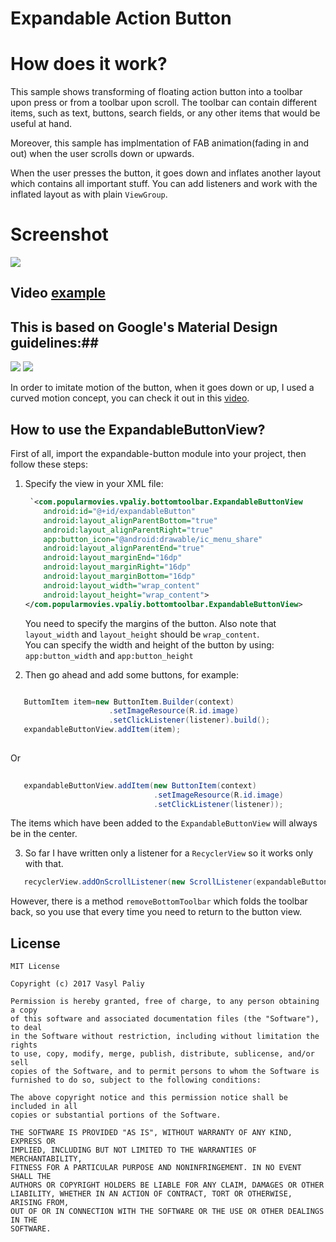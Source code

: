 # Expandable Action Button

# How does it work? #

This sample shows transforming of floating action button into a toolbar upon press or from a toolbar upon scroll. The toolbar can contain different items, such as text, buttons, search fields, or any other items that would be useful at hand.

Moreover, this sample has implmentation of FAB animation(fading in and out) when the user scrolls down or upwards.

When the user presses the button, it goes down and inflates another layout which contains all important stuff. You can add listeners and work with the inflated layout as with plain `ViewGroup`.

# Screenshot #
![](https://github.com/vpaliyX/Expandable-Action-Button/blob/master/gifs/ezgif.com-video-to-gif.gif)

## Video [example](https://www.youtube.com/watch?v=AJ5TQtPsuY8) ##

## This is based on Google's  Material Design guidelines:##

![](https://github.com/vpaliyX/Expandable-Action-Button/blob/master/gifs/ezgif.com-video-to-gif%20(1).gif)
![](https://github.com/vpaliyX/Expandable-Action-Button/blob/master/gifs/ezgif.com-video-to-gif%20(2).gif)


In order to imitate motion of the button, when it goes down or up, I used a curved motion concept, you can check it out in this [video](https://www.youtube.com/watch?v=JVGg4zPRHNE).

## How to use the ExpandableButtonView? ##

First of all, import the expandable-button module into your project, then follow these steps:

1. Specify the view in your XML file:
    ```xml
     `<com.popularmovies.vpaliy.bottomtoolbar.ExpandableButtonView
        android:id="@+id/expandableButton"
        android:layout_alignParentBottom="true"
        android:layout_alignParentRight="true"
        app:button_icon="@android:drawable/ic_menu_share"
        android:layout_alignParentEnd="true"
        android:layout_marginEnd="16dp"
        android:layout_marginRight="16dp"
        android:layout_marginBottom="16dp"
        android:layout_width="wrap_content"
        android:layout_height="wrap_content">
    </com.popularmovies.vpaliy.bottomtoolbar.ExpandableButtonView>
    ```
    You need to specify the margins of the button.
    Also note that `layout_width` and `layout_height` should be `wrap_content`.<br>
    You can specify the width and height of the button by using:
     `app:button_width` and `app:button_height`
    
2. Then go ahead and add some buttons, for example:
  ```java
  
     ButtomItem item=new ButtonItem.Builder(context)
                        .setImageResource(R.id.image)
                        .setClickListener(listener).build();
     expandableButtonView.addItem(item);
     
  ```
  Or 
 
  ```java
    
     expandableButtonView.addItem(new ButtonItem(context)
                                  .setImageResource(R.id.image)
                                  .setClickListener(listener));
  ```
  
  The items which have been added to the `ExpandableButtonView` will always be in the center.
  
3. So far I have written only a listener for a `RecyclerView` so it works only with that.
  
  ```java
     recyclerView.addOnScrollListener(new ScrollListener(expandableButtonView));
  ```
  However, there is a method `removeBottomToolbar` which folds the toolbar back, 
  so you use that every time you need to return to the button view.
  


## License ##

``````
MIT License

Copyright (c) 2017 Vasyl Paliy

Permission is hereby granted, free of charge, to any person obtaining a copy
of this software and associated documentation files (the "Software"), to deal
in the Software without restriction, including without limitation the rights
to use, copy, modify, merge, publish, distribute, sublicense, and/or sell
copies of the Software, and to permit persons to whom the Software is
furnished to do so, subject to the following conditions:

The above copyright notice and this permission notice shall be included in all
copies or substantial portions of the Software.

THE SOFTWARE IS PROVIDED "AS IS", WITHOUT WARRANTY OF ANY KIND, EXPRESS OR
IMPLIED, INCLUDING BUT NOT LIMITED TO THE WARRANTIES OF MERCHANTABILITY,
FITNESS FOR A PARTICULAR PURPOSE AND NONINFRINGEMENT. IN NO EVENT SHALL THE
AUTHORS OR COPYRIGHT HOLDERS BE LIABLE FOR ANY CLAIM, DAMAGES OR OTHER
LIABILITY, WHETHER IN AN ACTION OF CONTRACT, TORT OR OTHERWISE, ARISING FROM,
OUT OF OR IN CONNECTION WITH THE SOFTWARE OR THE USE OR OTHER DEALINGS IN THE
SOFTWARE.
``````
